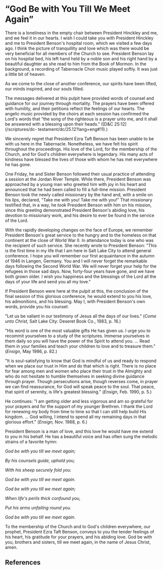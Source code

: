 # “God Be with You Till We Meet Again”

There is a loneliness in the empty chair between President Hinckley and me,
and we feel it in our hearts. I wish I could take you with President Hinckley
and me to President Benson's hospital room, which we visited a few days ago. I
think the picture of tranquillity and love which was there would be very
beneficial for all members of the Church to see. President Benson lay on his
hospital bed, his left hand held by a noble son and his right hand by a
beautiful daughter as she read to him from the Book of Mormon. In the
background, a recording of Tabernacle Choir music played softly. It was just a
little bit of heaven.

As we come to the close of another conference, our spirits have been lifted,
our minds inspired, and our souls filled.

The messages delivered at this pulpit have provided words of counsel and
guidance for our journey through mortality. The prayers have been offered with
humility, and their petitions reflect the feelings of our hearts. The angelic
music provided by the choirs at each session has confirmed the Lord's words
that "the song of the righteous is a prayer unto me, and it shall be answered
with a blessing upon their heads." ([D&amp;C 25:12](/scriptures/dc-
testament/dc/25.12?lang=eng#11).)

We sincerely regret that President Ezra Taft Benson has been unable to be with
us here in the Tabernacle. Nonetheless, we have felt his spirit throughout the
proceedings. His love of the Lord, for the membership of the Church, and for
God's children everywhere is legendary. His many acts of kindness have blessed
the lives of those with whom he has met everywhere he has gone.

One Friday, he and Sister Benson followed their usual practice of attending a
session at the Jordan River Temple. While there, President Benson was
approached by a young man who greeted him with joy in his heart and announced
that he had been called to fill a full-time mission. President Benson took the
newly called missionary by the hand and, with a smile on his lips, declared,
"Take me with you! Take me with you!" That missionary testified that, in a
way, he _took_ President Benson with him on his mission, since this greeting
demonstrated President Benson's abiding love, his devotion to missionary work,
and his desire to ever be found in the service of the Lord.

With the rapidly developing changes on the face of Europe, we remember
President Benson's great service to the hungry and to the homeless on that
continent at the close of World War II. In attendance today is one who was the
recipient of such service. She recently wrote to President Benson: "This is
the first time in my life that I am here in Salt Lake City to attend general
conference. I hope you will remember our first acquaintance in the autumn of
1946 in Langen, Germany. You and I will never forget the remarkable days
following the Second World War. We will never forget your help for the
refugees in those sad days. Now, forty-four years have gone, and we have both
grown older. I wish you happiness and the blessings of the Lord all the days
of your life and send you all my love."

If President Benson were here at the pulpit at this, the conclusion of the
final session of this glorious conference, he would extend to you his love,
his admonitions, and his blessing. May I, with President Benson's own words,
provide you his counsel:

"Let us be valiant in our testimony of Jesus all the days of our lives."
(_Come unto Christ,_ Salt Lake City: Deseret Book Co., 1983, p. 16.)

"His word is one of the most valuable gifts He has given us. I urge you to
recommit yourselves to a study of the scriptures. Immerse yourselves in them
daily so you will have the power of the Spirit to attend you. ... Read them in
your families and teach your children to love and to treasure them."
(_Ensign,_ May 1986, p. 82.)

"It is soul-satisfying to know that God is mindful of us and ready to respond
when we place our trust in Him and do that which is right. There is no place
for fear among men and women who place their trust in the Almighty and who do
not hesitate to humble themselves in seeking divine guidance through prayer.
Though persecutions arise, though reverses come, in prayer we can find
reassurance, for God will speak peace to the soul. That peace, that spirit of
serenity, is life's greatest blessing." (_Ensign,_ Feb. 1990, p. 5.)

He continues: "I am getting older and less vigorous and am so grateful for
your prayers and for the support of my younger Brethren. I thank the Lord for
renewing my body from time to time so that I can still help build His kingdom.
... God willing, I intend to spend all my remaining days in that glorious
effort." (_Ensign,_ Nov. 1988, p. 6.)

President Benson is a man of love, and this love he would have me extend to
you in his behalf. He has a beautiful voice and has often sung the melodic
strains of a favorite hymn:

_God be with you till we meet again;_

_By his counsels guide, uphold you;_

_With his sheep securely fold you._

_God be with you till we meet again._

_God be with you till we meet again;_

_When life's perils thick confound you,_

_Put his arms unfailing round you._

_God be with you till we meet again._

To the membership of the Church and to God's children everywhere, our prophet,
President Ezra Taft Benson, conveys to you the tender feelings of his heart,
his gratitude for your prayers, and his abiding love. God be with you,
brothers and sisters, till we meet again, in the name of Jesus Christ, amen.

## References

